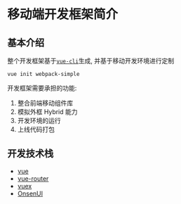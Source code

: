 # 移动端开发框架简介


## 基本介绍

整个开发框架基于[`vue-cli`](https://github.com/vuejs/vue-cli)生成, 并基于移动开发环境进行定制

```
vue init webpack-simple
```

开发框架需要承担的功能:

1. 整合前端移动组件库
2. 模拟外框 Hybrid 能力
3. 开发环境的运行
4. 上线代码打包

## 开发技术栈

* [vue](http://cn.vuejs.org/)
* [vue-router](http://router.vuejs.org/zh-cn/index.html)
* [vuex](http://vuex.vuejs.org/zh-cn/index.html)
* [OnsenUI](http://vuex.vuejs.org/zh-cn/index.html)
